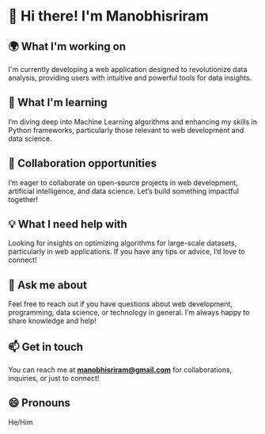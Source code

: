 # 👋 Hi there! I'm Manobhisriram

## 🌍 What I'm working on
I'm currently developing a web application designed to revolutionize data analysis, providing users with intuitive and powerful tools for data insights.

## 🚀 What I'm learning
I’m diving deep into Machine Learning algorithms and enhancing my skills in Python frameworks, particularly those relevant to web development and data science.

## 🤝 Collaboration opportunities
I’m eager to collaborate on open-source projects in web development, artificial intelligence, and data science. Let’s build something impactful together!

## 💡 What I need help with
Looking for insights on optimizing algorithms for large-scale datasets, particularly in web applications. If you have any tips or advice, I’d love to connect!

## 💬 Ask me about
Feel free to reach out if you have questions about web development, programming, data science, or technology in general. I’m always happy to share knowledge and help!

## 📫 Get in touch
You can reach me at **manobhisriram@gmail.com** for collaborations, inquiries, or just to connect!

## 😄 Pronouns
He/Him
